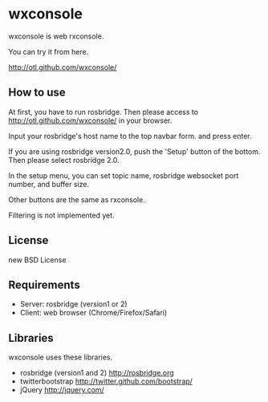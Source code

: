 wxconsole
========================

wxconsole is web rxconsole.

You can try it from here.

http://otl.github.com/wxconsole/


How to use
------------------------
At first, you have to run rosbridge.
Then please access to http://otl.github.com/wxconsole/ in your browser.

Input your rosbridge's host name to the top navbar form.
and press enter.

If you are using rosbridge version2.0, push the 'Setup' button
of the bottom. Then please select rosbridge 2.0.

In the setup menu, you can set topic name, rosbridge websocket port number,
and buffer size.

Other buttons are the same as rxconsole.

Filtering is not implemented yet.

License
---------------------
new BSD License

Requirements
----------------
* Server: rosbridge (version1 or 2)
* Client: web browser (Chrome/Firefox/Safari)

Libraries
---------------------
wxconsole uses these libraries.

* rosbridge (version1 and 2) http://rosbridge.org
* twitterbootstrap http://twitter.github.com/bootstrap/
* jQuery http://jquery.com/
